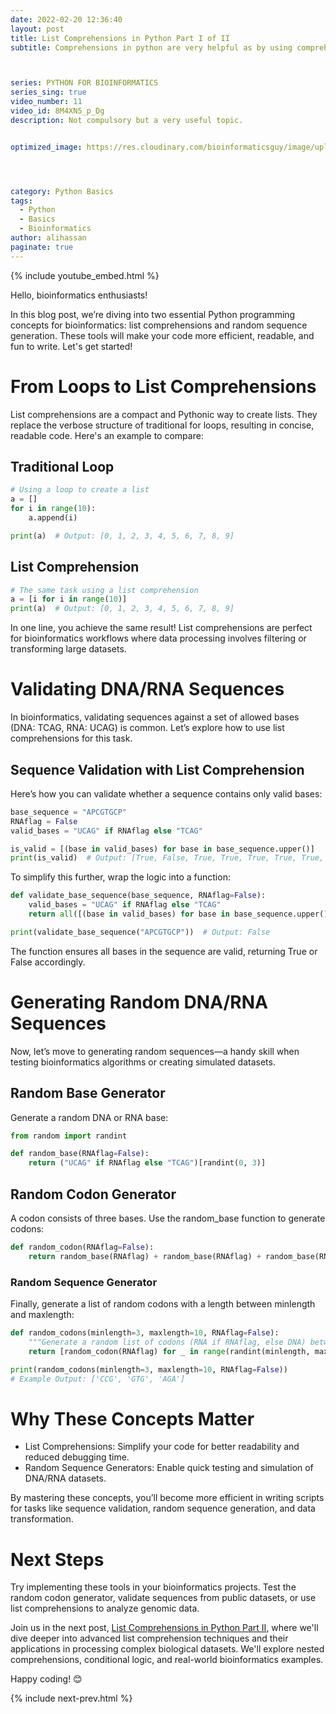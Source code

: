 ```yaml
---
date: 2022-02-20 12:36:40
layout: post
title: List Comprehensions in Python Part I of II
subtitle: Comprehensions in python are very helpful as by using comprehensions you can not only simplify your code, you can reduce several lines of code to just one line as well.  Though it is not compulsory to learn how you can use comprehensions in python it is not that difficult and it takes your coding experience to a whole new level!



series: PYTHON FOR BIOINFORMATICS
series_sing: true
video_number: 11
video_id: 8M4XN5_p_Dg 
description: Not compulsory but a very useful topic.


optimized_image: https://res.cloudinary.com/bioinformaticsguy/image/upload/v1646178173/002%20Python-for-Bioinformatics/011_gak8mn.png




category: Python Basics
tags:
  - Python
  - Basics
  - Bioinformatics
author: alihassan
paginate: true
---
```


{% include youtube_embed.html %}


Hello, bioinformatics enthusiasts! 

In this blog post, we’re diving into two essential Python programming concepts for bioinformatics: list comprehensions and random sequence generation. These tools will make your code more efficient, readable, and fun to write. Let's get started!

# From Loops to List Comprehensions
List comprehensions are a compact and Pythonic way to create lists. They replace the verbose structure of traditional for loops, resulting in concise, readable code. Here's an example to compare:

## Traditional Loop

```python
# Using a loop to create a list
a = []
for i in range(10):
    a.append(i)

print(a)  # Output: [0, 1, 2, 3, 4, 5, 6, 7, 8, 9]
```

## List Comprehension

```python
# The same task using a list comprehension
a = [i for i in range(10)]
print(a)  # Output: [0, 1, 2, 3, 4, 5, 6, 7, 8, 9]
```

In one line, you achieve the same result! List comprehensions are perfect for bioinformatics workflows where data processing involves filtering or transforming large datasets.

# Validating DNA/RNA Sequences
In bioinformatics, validating sequences against a set of allowed bases (DNA: TCAG, RNA: UCAG) is common. Let’s explore how to use list comprehensions for this task.

## Sequence Validation with List Comprehension
Here’s how you can validate whether a sequence contains only valid bases:

```python
base_sequence = "APCGTGCP"
RNAflag = False
valid_bases = "UCAG" if RNAflag else "TCAG"

is_valid = [(base in valid_bases) for base in base_sequence.upper()]
print(is_valid)  # Output: [True, False, True, True, True, True, True, False]
```

To simplify this further, wrap the logic into a function:

```python
def validate_base_sequence(base_sequence, RNAflag=False):
    valid_bases = "UCAG" if RNAflag else "TCAG"
    return all([(base in valid_bases) for base in base_sequence.upper()])

print(validate_base_sequence("APCGTGCP"))  # Output: False
```
The function ensures all bases in the sequence are valid, returning True or False accordingly.

# Generating Random DNA/RNA Sequences
Now, let’s move to generating random sequences—a handy skill when testing bioinformatics algorithms or creating simulated datasets.

## Random Base Generator
Generate a random DNA or RNA base:

```python
from random import randint

def random_base(RNAflag=False):
    return ("UCAG" if RNAflag else "TCAG")[randint(0, 3)]
```

## Random Codon Generator
A codon consists of three bases. Use the random_base function to generate codons:

```python
def random_codon(RNAflag=False):
    return random_base(RNAflag) + random_base(RNAflag) + random_base(RNAflag)
```

### Random Sequence Generator
Finally, generate a list of random codons with a length between minlength and maxlength:

```python
def random_codons(minlength=3, maxlength=10, RNAflag=False):
    """Generate a random list of codons (RNA if RNAflag, else DNA) between minimum and maximum length."""
    return [random_codon(RNAflag) for _ in range(randint(minlength, maxlength))]

print(random_codons(minlength=3, maxlength=10, RNAflag=False))
# Example Output: ['CCG', 'GTG', 'AGA']
```

# Why These Concepts Matter
- List Comprehensions: Simplify your code for better readability and reduced debugging time.
- Random Sequence Generators: Enable quick testing and simulation of DNA/RNA datasets.

By mastering these concepts, you’ll become more efficient in writing scripts for tasks like sequence validation, random sequence generation, and data transformation.

# Next Steps
Try implementing these tools in your bioinformatics projects. Test the random codon generator, validate sequences from public datasets, or use list comprehensions to analyze genomic data.

Join us in the next post, [List Comprehensions in Python Part II](/012-List-Comprehensions-Advanced-IIofIII-python-for-Bioinformatics/), where we'll dive deeper into advanced list comprehension techniques and their applications in processing complex biological datasets. We'll explore nested comprehensions, conditional logic, and real-world bioinformatics examples.

Happy coding! 😊




{% include next-prev.html %}

<!-- hi guys bioinformatics guy here with another video of the series python for bioinformatics in this video we will be talking about dictionaries dictionaries is another representation of tabular formula in python so let's get started as you know that we have rna code on tables in which we have specific set of codons you can see that we have this table and let me see if i can zoom in over here so we have this table and this is rna codon table and we see that if we have this uh rna sequence of uu it represents to the fenin then we have different sequences represent different amino acids so if we want to save this whole table in python then we can use dictionaries so i have already uh written down all the code for this over here and we can simply copy it but we will have to do is we have to simply paste it over here uh you can find the script in github repository uh other than that you can also define this table on your own so i just need to make some improvements over here so this is the second base and though so the first base is going to be u then we are going to have the second base is going to be c in this whole column and then the third base is going to be a and the last one we are going to have g and you can see that over here all of these things are g so now we have created this table in a very symmetrical way there are some errors i will have to sort them out so over here we have uh defined our rna codon table very nicely so the thing is uh what i've done is i have created this variable i have added a is equals to sign then i started curly braces and then i added some comments that on the top we are these are the second bases uh this u c a g are the first bases and then there is another error yeah now it's sorted out so yeah last thing so then we know that uh this is a representation of the last element of this thing so if and you can see that uu represents phenine uuc represents phenine uua represents leucine and so on and so forth so if we will run this then we this table is stored in rna codon tip variable in order to get a specific value from this table rna codon table what we will do is uh we will write the name of the codon or name of the key in uh this square bracket so see you can see that we have all these different codons now we can select any of the codon let's select aaa and if we will run this we got lysine and we can see that over here we have yeah aaa and this represents two lysine and we can also define a very simple function define a translate rna codon c-o-d-n but we have to give this thing is a codon let's add a simple dot string returns the amino acid for the given dawn and this is going to be just one return statement return so since we have already defined rna codon table above we can use this table over here is going to be rna codon table and over here we will write codon let's define this and if we will run this function print or translate rna codon and give this a simple codon say uu then we got phenine and we see that eu is feeding and if we will give it um let's say ggg then we are supposed to get glycy so this is just one use of dictionaries dictionaries can be used for several things and they're very helpful in python so let's talk about different operations and different functions of python dictionaries for that i will define a basic python dictionary let's define a very simple dictionary and the name of that dictionary is info and in which we can add simple values like first name is equals to we have to keep the values in the inverted commas oh come on it's gonna be like this so first name is going to be ali then last name is going to be hassan then we can add something more h could be 25. now our dictionary is created we see that this is our dictionary now let's talk about different dictionary operations so the first operation is that in order to get any value of a specific key we will put we will write info and in the scare brackets we will write a key and the key is first a emmy name and it is supposed to give us ali now if we need to modify the first name we will add as equals to sign and then type the new value it could be jho and john now if we will just run this and then we will get the new value john now you can do one more thing you can multiply add or subtract or perform all the operations to a specific value of a dictionary key let's say i want to add 1 to the h we can see that currently our age is 25 over here if if i want to append it by one i am going to write it plus is equals to one and if we will run this age again we will see that now the age is 26 similarly you can also multiply and divide and do all sorts of stuff if you want to delete a specific key you will have to write del and then you will write the name of the dictionary after that in the brackets you will write that specific key if i will run this and then i will see what's inside our info then we see that there is only first name and last name let's talk about some dictionary methods so the first method is the get method and by this method you will give it a key like first name and it returns the default value right if that is not provided it will give you it won't give you anything because uh first name with double e is not present in that dictionary so if you want to get all the keys what you will do is you will use this function keys you will get that dictionary keys as first name and last name if you want to see all the values then you will use this values function john's and hassan if you want to see key like tuples you can use this method items and this will show you the all the keys and the things like that now previously we have defined this rna codon table but we haven't tried to print this and see how it's get printed so let's print rna codon table and we will see that it is printed like a single line very difficult to read so let's import pretty print which will help us printing it in a very nicer way we will import it just like this from p print import p print as pb instead of writing print we will write pp over here and then we will run this now you can see that this is printed in a very nice way we have all the keys with all the values one by one and you might have also noticed that these keys are arranged in ascending order in alphabetical order first of all we have all the a's then we have c's and we have gs and at the end we have the use you can see that this is a good way to print this whole big dictionary and in future i will also tell you how you can print this dictionary in this way so that's all about dictionaries today in the next video we will be talking about files how to handle files with python code if you have any questions comments or concerns about this video feel free to comment down below i will be happy to help you out other than that if you want to join our bioinformatics guys community which is a facebook group you can join it by using the link which is in the description down below and you can also find an article about the same video on my website bioinformatics guys and you if you want to see the script you can see the script on my github repository links are given down below so that's all for today if you want to know what i do other than programming you can check out my vlogging channel and i will see you around in the next video  -->